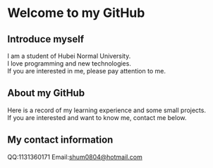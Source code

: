 # Welcome to my GitHub
## Introduce myself
I am a student of Hubei Normal University.  
I love programming and new technologies.  
If you are interested in me, please pay attention to me.  

## About my GitHub
Here is a record of my learning experience and some small projects.  
If you are interested and want to know me, contact me below.  

## My contact information
QQ:1131360171
Email:shum0804@hotmail.com
